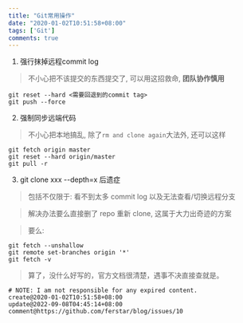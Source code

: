 ```yaml
---
title: "Git常用操作"
date: "2020-01-02T10:51:58+08:00"
tags: ['Git']
comments: true
---
```


1. 强行抹掉远程commit log

> 不小心把不该提交的东西提交了, 可以用这招救命, **团队协作慎用**

```shell
git reset --hard <需要回退到的commit tag>
git push --force
```

2. 强制同步远端代码

> 不小心把本地搞乱, 除了`rm and clone again`大法外, 还可以这样

```shell
git fetch origin master
git reset --hard origin/master
git pull -r
```

3. git clone xxx --depth=x 后遗症

> 包括不仅限于: 看不到太多 commit log 以及无法查看/切换远程分支

> 解决办法要么直接删了 repo 重新 clone, 这属于大力出奇迹的方案

> 要么:

```shell
git fetch --unshallow
git remote set-branches origin '*'
git fetch -v
```

> 算了，没什么好写的，官方文档很清楚，遇事不决直接查就是。

```
# NOTE: I am not responsible for any expired content.
create@2020-01-02T10:51:58+08:00
update@2022-09-08T04:45:14+08:00
comment@https://github.com/ferstar/blog/issues/10
```
